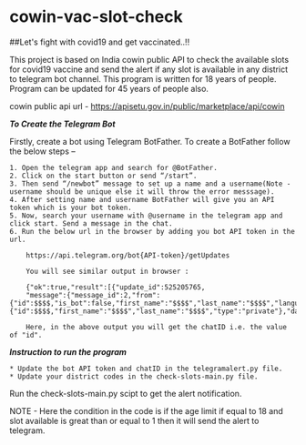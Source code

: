 # cowin-vac-slot-check

##Let's fight with covid19 and get vaccinated..!!

This project is based on India cowin public API to check the available slots for covid19 vaccine and send the alert if any slot is available in any district to telegram bot channel.
This program is written for 18 years of people. Program can be updated for 45 years of people also.

cowin public api url - https://apisetu.gov.in/public/marketplace/api/cowin

***To Create the Telegram Bot***

Firstly, create a bot using Telegram BotFather. To create a BotFather follow the below steps –

    1. Open the telegram app and search for @BotFather.
    2. Click on the start button or send “/start”.
    3. Then send “/newbot” message to set up a name and a username(Note - username should be unique else it will throw the error messsage).
    4. After setting name and username BotFather will give you an API token which is your bot token.
    5. Now, search your username with @username in the telegram app and click start. Send a message in the chat.
    6. Run the below url in the browser by adding you bot API token in the url.

        https://api.telegram.org/bot{API-token}/getUpdates

        You will see similar output in browser :

        {"ok":true,"result":[{"update_id":525205765,
        "message":{"message_id":2,"from":{"id":$$$$,"is_bot":false,"first_name":"$$$$","last_name":"$$$$","language_code":"en"},"chat":{"id":$$$$,"first_name":"$$$$","last_name":"$$$$","type":"private"},"date":1621163598,"text":"Hello"}}]}

        Here, in the above output you will get the chatID i.e. the value of "id".

***Instruction to run the program***

    * Update the bot API token and chatID in the telegramalert.py file.
    * Update your district codes in the check-slots-main.py file.

Run the check-slots-main.py scipt to get the alert notification.
    
NOTE - Here the condition in the code is if the age limit if equal to 18 and slot available is 
       great than or equal to 1 then it will send the alert to telegram.










